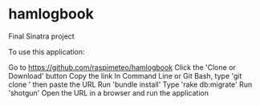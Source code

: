 # hamlogbook
Final Sinatra project

To use this application:

Go to https://github.com/raspimeteo/hamlogbook
Click the 'Clone or Download' button
Copy the link
In Command Line or Git Bash, type 'git clone ' then paste the URL
Run 'bundle install'
Type 'rake db:migrate'
Run 'shotgun'
Open the URL in a browser and run the application
